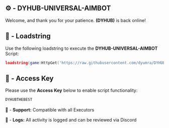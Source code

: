 ## ⚙️ - DYHUB-UNIVERSAL-AIMBOT

Welcome, and thank you for your patience.
**(DYHUB)** is back online!

## 📌 - Loadstring

Use the following loadstring to execute the  **DYHUB-UNIVERSAL-AIMBOT** Script:
```lua
loadstring(game:HttpGet('https://raw.githubusercontent.com/dyumra/DYHUB-Universal/refs/heads/main/Key1%2B1.lua'))()
```

## 🔑 - Access Key

Please use the **Access Key** below to enable script functionality:
```css
DYHUBTHEBEST
```


🔔 - **Support:** Compatible with all Executors
ㅤ

📂 - **Logs:** All activity is logged and can be reviewed via Discord
